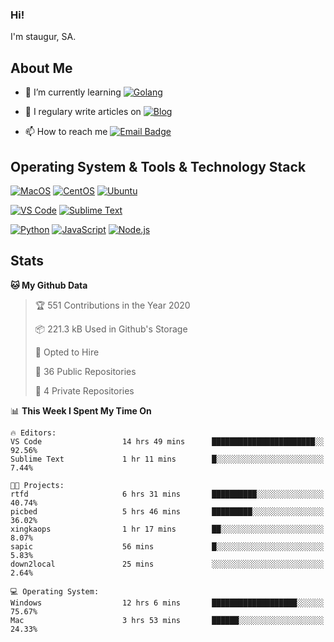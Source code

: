### Hi!

I'm staugur, SA.

## About Me

- 🌱 I’m currently learning [![Golang](https://img.shields.io/badge/-Go-7fd5ea?logo=go)](https:/golang.org/)

- 📝 I regulary write articles on [![Blog](https://img.shields.io/badge/-Blog-629ccd?style=for-the-badge&logo=python&logoColor=ffffff)](https://blog.saintic.com)

- 📫 How to reach me [![Email Badge](https://img.shields.io/badge/-email-c14438?style=for-the-badge&logo=Gmail&logoColor=ffffff)](mailto:me@tcw.im)

## Operating System & Tools & Technology Stack

[![MacOS](https://img.shields.io/badge/macOS-Catalina-292e33?style=flat-square&logo=apple&logoColor=ffffff)](https://www.apple.com/macos/catalina/)
[![CentOS](https://img.shields.io/badge/CentOS-7.0-292e33?style=flat-square&logo=CentOS&logoColor=)](https://www.centos.org/)
[![Ubuntu](https://img.shields.io/badge/Ubuntu-18-292e33?style=flat-square&logo=Ubuntu&logoColor=e95420)](https://www.ubuntu.com/)

[![VS Code](https://img.shields.io/badge/IDE-VSCode-292e33?style=flat-square&logo=Visual-studio-code)](https://code.visualstudio.com/)
[![Sublime Text](https://img.shields.io/badge/IDE-SublimeText-black?style=flat-square&logo=Sublime+Text)](https://www.sublimetext.com/)


[![Python](https://img.shields.io/badge/-Python-3776AB?style=flat-square&logo=python&logoColor=ffffff)](https://www.python.org/)
[![JavaScript](https://img.shields.io/badge/-JavaScript-%23F7DF1C?style=flat-square&logo=javascript&logoColor=000000&labelColor=%23F7DF1C&color=%23FFCE5A)](https://www.javascript.com/)
[![Node.js](https://img.shields.io/badge/-Node.js-00ADD8?style=flat-square&logo=node.js&logoColor=ffffff)](https://nodejs.org/)

## Stats

<!--START_SECTION:waka-->
**🐱 My Github Data** 

> 🏆 551 Contributions in the Year 2020
 > 
> 📦 221.3 kB Used in Github's Storage 
 > 
> 💼 Opted to Hire
 > 
> 📜 36 Public Repositories 
 > 
> 🔑 4 Private Repositories  
 > 
📊 **This Week I Spent My Time On** 

```text
🔥 Editors: 
VS Code                  14 hrs 49 mins      ███████████████████████░░   92.56% 
Sublime Text             1 hr 11 mins        █░░░░░░░░░░░░░░░░░░░░░░░░   7.44%

🐱‍💻 Projects: 
rtfd                     6 hrs 31 mins       ██████████░░░░░░░░░░░░░░░   40.74% 
picbed                   5 hrs 46 mins       █████████░░░░░░░░░░░░░░░░   36.02% 
xingkaops                1 hr 17 mins        ██░░░░░░░░░░░░░░░░░░░░░░░   8.07% 
sapic                    56 mins             █░░░░░░░░░░░░░░░░░░░░░░░░   5.83% 
down2local               25 mins             ░░░░░░░░░░░░░░░░░░░░░░░░░   2.64%

💻 Operating System: 
Windows                  12 hrs 6 mins       ███████████████████░░░░░░   75.67% 
Mac                      3 hrs 53 mins       ██████░░░░░░░░░░░░░░░░░░░   24.33%

```


<!--END_SECTION:waka-->
